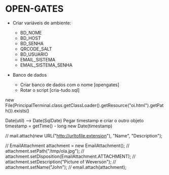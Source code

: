 # OPEN-GATES

- Criar variáveis de ambiente:
    - BD_NOME
    - BD_HOST
    - BD_SENHA
    - QRCODE_SALT
    - BD_USUARIO
    - EMAIL_SISTEMA
    - EMAIL_SISTEMA_SENHA

- Banco de dados
    - Criar banco de dados com o nome [opengates]
    - Rotar o script [cria-tudo.sql]


new File(PrincipalTerminal.class.getClassLoader().getResource("oi.html").getPath()).exists()


Date(util) --> Date(SqlDate)
Pegar timestamp e criar o outro objeto
timestamp = getTime() - long
new Date(timestamp)

//            mail.attach(new URL("http://urltofile.extension"), "Name", "Description");


//            EmailAttachment attachment = new EmailAttachment();
//            attachment.setPath("/tmp/ola.jpg");
//            attachment.setDisposition(EmailAttachment.ATTACHMENT);
//            attachment.setDescription("Picture of Weverson");
//            attachment.setName("John");
//            email.attach(attachment);